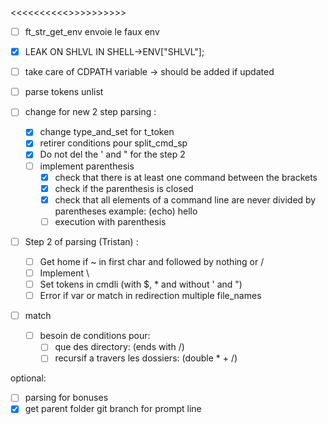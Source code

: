 <<<<<<<<<<<IMPORTANT>>>>>>>>>>>
- [ ] ft_str_get_env envoie le faux env
- [x] LEAK ON SHLVL IN SHELL->ENV["SHLVL"];

- [ ] take care of CDPATH variable -> should be added if updated

- [ ] parse tokens unlist

- [ ] change for new 2 step parsing :
  - [x] change type_and_set for t_token
  - [x] retirer conditions pour split_cmd_sp
  - [x] Do not del the ' and " for the step 2
  - [ ] implement parenthesis
    - [x] check that there is at least one command between the brackets
    - [x] check if the parenthesis is closed
    - [x] check that all elements of a command line are never divided by parentheses example: (echo) hello
    - [ ] execution with parenthesis

- [ ] Step 2 of parsing (Tristan) :
  - [ ] Get home if ~ in first char and followed by nothing or /
  - [ ] Implement \
  - [ ] Set tokens in cmdli (with $, * and without ' and ")
  - [ ] Error if var or match in redirection multiple file_names

- [ ] match
  - [ ] besoin de conditions pour:
    - [ ] que des directory: (ends with /)
    - [ ] recursif a travers les dossiers: (double * + /)

optional:
- [ ] parsing for bonuses
- [x] get parent folder git branch for prompt line
